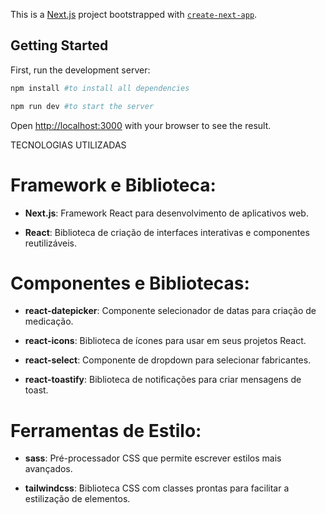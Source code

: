 This is a [Next.js](https://nextjs.org/) project bootstrapped with [`create-next-app`](https://github.com/vercel/next.js/tree/canary/packages/create-next-app).

## Getting Started

First, run the development server:

```bash
npm install #to install all dependencies

npm run dev #to start the server
```

Open [http://localhost:3000](http://localhost:3000) with your browser to see the result.


TECNOLOGIAS UTILIZADAS

# Framework e Biblioteca:

- **Next.js**: Framework React para desenvolvimento de aplicativos web.

- **React**: Biblioteca de criação de interfaces interativas e componentes reutilizáveis.

# Componentes e Bibliotecas:

- **react-datepicker**: Componente selecionador de datas para criação de medicação.

- **react-icons**: Biblioteca de ícones para usar em seus projetos React.

- **react-select**: Componente de dropdown para selecionar fabricantes.

- **react-toastify**: Biblioteca de notificações para criar mensagens de toast.

# Ferramentas de Estilo:

- **sass**: Pré-processador CSS que permite escrever estilos mais avançados.

- **tailwindcss**: Biblioteca CSS com classes prontas para facilitar a estilização de elementos.

